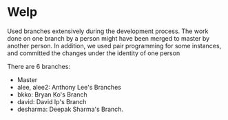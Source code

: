 # Welp

Used branches extensively during the development process.
The work done on one branch by a person might have been
merged to master by another person. In addition, we used
pair programming for some instances, and committed the changes
under the identity of one person

There are 6 branches:
- Master
- alee, alee2: Anthony Lee's Branches
- bkko: Bryan Ko's Branch
- david: David Ip's Branch
- desharma: Deepak Sharma's Branch.
